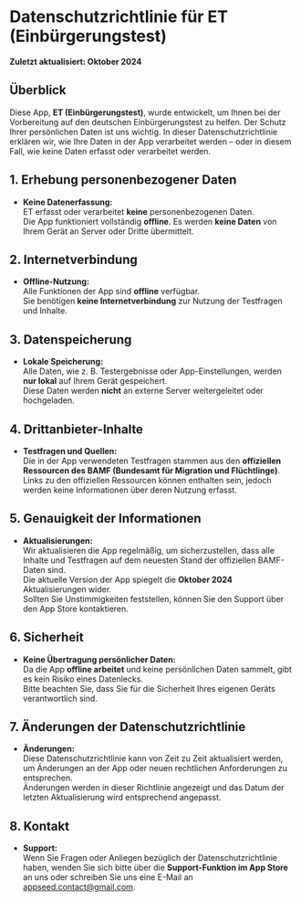 # Datenschutzrichtlinie für ET (Einbürgerungstest)

**Zuletzt aktualisiert: Oktober 2024**

## Überblick

Diese App, **ET (Einbürgerungstest)**, wurde entwickelt, um Ihnen bei der Vorbereitung auf den deutschen Einbürgerungstest zu helfen. Der Schutz Ihrer persönlichen Daten ist uns wichtig. In dieser Datenschutzrichtlinie erklären wir, wie Ihre Daten in der App verarbeitet werden – oder in diesem Fall, wie keine Daten erfasst oder verarbeitet werden.

## 1. Erhebung personenbezogener Daten

- **Keine Datenerfassung:**  
  ET erfasst oder verarbeitet **keine** personenbezogenen Daten.  
  Die App funktioniert vollständig **offline**. Es werden **keine Daten** von Ihrem Gerät an Server oder Dritte übermittelt.

## 2. Internetverbindung

- **Offline-Nutzung:**  
  Alle Funktionen der App sind **offline** verfügbar.  
  Sie benötigen **keine Internetverbindung** zur Nutzung der Testfragen und Inhalte.

## 3. Datenspeicherung

- **Lokale Speicherung:**  
  Alle Daten, wie z. B. Testergebnisse oder App-Einstellungen, werden **nur lokal** auf Ihrem Gerät gespeichert.  
  Diese Daten werden **nicht** an externe Server weitergeleitet oder hochgeladen.

## 4. Drittanbieter-Inhalte

- **Testfragen und Quellen:**  
  Die in der App verwendeten Testfragen stammen aus den **offiziellen Ressourcen des BAMF (Bundesamt für Migration und Flüchtlinge)**.  
  Links zu den offiziellen Ressourcen können enthalten sein, jedoch werden keine Informationen über deren Nutzung erfasst.

## 5. Genauigkeit der Informationen

- **Aktualisierungen:**  
  Wir aktualisieren die App regelmäßig, um sicherzustellen, dass alle Inhalte und Testfragen auf dem neuesten Stand der offiziellen BAMF-Daten sind.  
  Die aktuelle Version der App spiegelt die **Oktober 2024** Aktualisierungen wider.  
  Sollten Sie Unstimmigkeiten feststellen, können Sie den Support über den App Store kontaktieren.

## 6. Sicherheit

- **Keine Übertragung persönlicher Daten:**  
  Da die App **offline arbeitet** und keine persönlichen Daten sammelt, gibt es kein Risiko eines Datenlecks.  
  Bitte beachten Sie, dass Sie für die Sicherheit Ihres eigenen Geräts verantwortlich sind.

## 7. Änderungen der Datenschutzrichtlinie

- **Änderungen:**  
  Diese Datenschutzrichtlinie kann von Zeit zu Zeit aktualisiert werden, um Änderungen an der App oder neuen rechtlichen Anforderungen zu entsprechen.  
  Änderungen werden in dieser Richtlinie angezeigt und das Datum der letzten Aktualisierung wird entsprechend angepasst.

## 8. Kontakt

- **Support:**  
  Wenn Sie Fragen oder Anliegen bezüglich der Datenschutzrichtlinie haben, wenden Sie sich bitte über die **Support-Funktion im App Store** an uns oder schreiben Sie uns eine E-Mail an [appseed.contact@gmail.com](mailto:appseed.contact@gmail.com?subject=Feedback%20Einburgerungs%20test&body=Dear%20Einburgerungs%20test%20team,).

